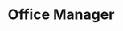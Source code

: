 ---
draft: false
name: "Courtney Southard"
title: "Office Manager"
avatar: {
    src: "https://1drv.ms/i/s!AoM7TSrp7nnmmBAANgfPT35ORcit?embed=1&width=660",
    alt: "Courtney Southard"
}
publishDate: "2022-11-07 15:39"
---